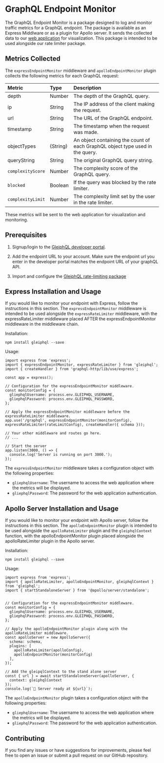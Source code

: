 # GraphQL Endpoint Monitor
The GraphQL Endpoint Monitor is a package designed to log and monitor traffic metrics for a GraphQL endpoint. The package is available as an Express Middlware or as a plugin for Apollo server. It sends the collected data to our [web application](gleiphql.com) for visualization. This package is intended to be used alongside our rate limiter package.

## Metrics Collected
The `expressEndpointMonitor` middleware and `apolloEndpointMonitor` plugin collects the following metrics for each GraphQL request:


| Metric           | Type     | Description                                                                              |
| :--------------- | :------- | :--------------------------------------------------------------------------------------- |
| depth            | Number   | The depth of the GraphQL query.                                                          |
| ip               | String   | The IP address of the client making the request.                                         |
| url              | String   | The URL of the GraphQL endpoint.                                                         |
| timestamp        | String   | The timestamp when the request was made.                                                 |
| objectTypes      | {String} | An object containing the count of each GraphQL object type used in the query.            |
| queryString      | String   | The original GraphQL query string.                                                       |
| `complexityScore`| Number   | The complexity score of the GraphQL query.                                               |
| `blocked`        | Boolean  | If the query was blocked by the rate limiter.                                            |
| `complexityLimit`| Number   | The complexity limit set by the user in the rate limiter.                                |

These metrics will be sent to the web application for visualization and monitoring.

## Prerequisites
1. Signup/login to the [GleiphQL developer portal](gleiphql.com).

2. Add the endpoint URL to your account. Make sure the endpoint url you enter in the developer portal matches the endpoint URL of your graphQL API. 

3. Import and configure the [GleiphQL rate-limiting package](https://www.npmjs.com/)

## Express Installation and Usage
If you would like to monitor your endpoint with Express, follow the instructions in this section. The `expressEndpointMonitor` middleware is intended to be used alongside the `expressRateLimiter` middleware, with the expressRateLimiter middleware placed AFTER the expressEndpointMonitor middleware in the middleware chain.

Installation:

```
npm install gleiphql --save
```
Usage:
```
import express from 'express';
import { expressEndpointMonitor, expressRateLimiter } from 'gleiphql';
import { createHandler } from 'graphql-http/lib/use/express';

const app = express();

// Configuration for the expressEndpointMonitor middleware.
const monitorConfig = {
  gliephqlUsername: process.env.GLEIPHQL_USERNAME,
  gliephqlPassword: process.env.GLEIPHQL_PASSWORD,
};

// Apply the expressEndpointMonitor middleware before the expressRateLimiter middleware.
app.use('/graphql', expressEndpointMonitor(monitorConfig), expressRateLimiter(rateLimitConfig), createHandler({ schema }));

// Your other middleware and routes go here.
// ...

// Start the server
app.listen(3000, () => {
  console.log('Server is running on port 3000.');
});
```

The `expressEndpointMonitor` middleware takes a configuration object with the following properties:
* `gliephqlUsername`: The username to access the web application where the metrics will be displayed.
* `gliephqlPassword`: The password for the web application authentication.



## Apollo Server Installation and Usage
If you would like to monitor your endpoint with Apollo server, follow the instructions in this section. The `apolloEndpointMonitor` plugin is intended to be used alongside the `apolloRateLimiter` plugin and the `gleiphqlContext` function, with the apolloEndpointMonitor plugin placed alongside the apolloRateLimiter plugin in the Apollo server.

Installation:
```
npm install gleiphql --save
```

Usage:
```
import express from 'express';
import { apolloRateLimiter, apolloEndpointMonitor, gleiphqlContext } from 'gleiphql';
import { startStandaloneServer } from '@apollo/server/standalone';


// Configuration for the expressEndpointMonitor middleware.
const monitorConfig = {
  gliephqlUsername: process.env.GLEIPHQL_USERNAME,
  gliephqlPassword: process.env.GLEIPHQL_PASSWORD,
};

// Apply the apolloEndpointMonitor plugin along with the apolloRateLimiter middleware.
const apolloServer = new ApolloServer({
  schema: schema,
  plugins: [
    apolloRateLimiter(apolloConfig),
    apolloEndpointMonitor(monitorConfig)
  ],
});

// Add the gleipqlContext to the stand alone server
const { url } = await startStandaloneServer(apolloServer, {
  context: gleiphqlContext
});
console.log(`🚀 Server ready at ${url}`);
```

The `apolloEndpointMonitor` plugin takes a configuration object with the following properties:
* `gliephqlUsername`: The username to access the web application where the metrics will be displayed.
* `gliephqlPassword`: The password for the web application authentication.


## Contributing
If you find any issues or have suggestions for improvements, please feel free to open an issue or submit a pull request on our GitHub repository.